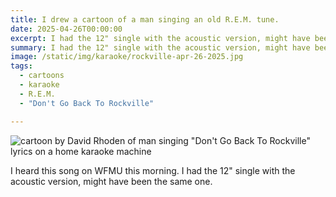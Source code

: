 ```yaml
---
title: I drew a cartoon of a man singing an old R.E.M. tune.
date: 2025-04-26T00:00:00
excerpt: I had the 12" single with the acoustic version, might have been the same one.
summary: I had the 12" single with the acoustic version, might have been the same one.
image: /static/img/karaoke/rockville-apr-26-2025.jpg
tags:
  - cartoons
  - karaoke
  - R.E.M.
  - "Don't Go Back To Rockville"

---
```


![cartoon by David Rhoden of man singing "Don't Go Back To Rockville" lyrics on a home karaoke machine](/static/img/karaoke/rockville-apr-26-2025.jpg)

I heard this song on WFMU this morning. I had the 12" single with the acoustic version, might have been the same one.